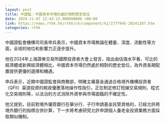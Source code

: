 ```yaml
---
layout: post
title: 中證監：中國資本市場仍處於相對歷史低位
date: 2024-11-07 12:43:13.000000000 +08:00
link: https://news.rthk.hk/rthk/ch/component/k2/1777945-20241107.htm
categories: rthk
---
```


中國證監會機構司司長申兵表示，中國資本市場無論在體量、深度、流動性等方面，全球的地位和影響力正逐步提升。

他在2024年上海證券交易所國際投資者大會上發言，指出由估值水平看、可比的經濟體或新興經濟體相比，中國資本市場仍然處於相對的歷史低位，為外資長期配置提供更優的選擇和機遇。

申兵表示，近期中國證監會與商務部，明確主權基金通過合格境外機構投資者（QFII）渠道投資的稅收優惠落地操作性指引，正在制定修訂短線交易規則、程式化交易規則等，以法治的方式消除外資參與市場面臨的不確定性。

他又提到，目前對境外優質銀行在華分行、子行申請基金託管資格的，已經允許將境外銀行的指標合併計算，下一步將考慮研究允許申請個人養老金投資業務方面採取類似機制。
